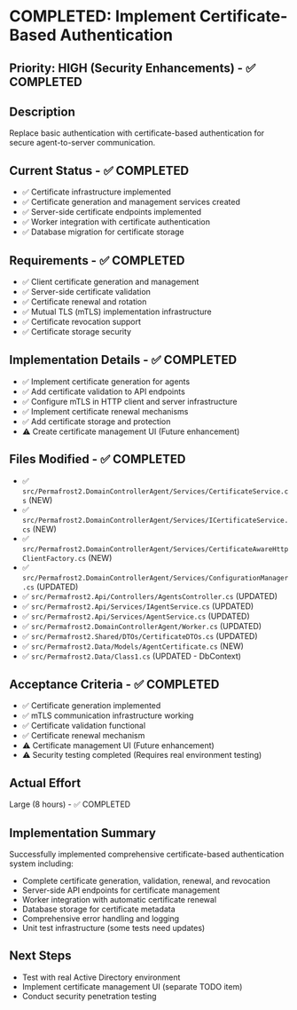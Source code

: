 # COMPLETED: Implement Certificate-Based Authentication

## Priority: HIGH (Security Enhancements) - ✅ COMPLETED

## Description
Replace basic authentication with certificate-based authentication for secure agent-to-server communication.

## Current Status - ✅ COMPLETED
- ✅ Certificate infrastructure implemented
- ✅ Certificate generation and management services created
- ✅ Server-side certificate endpoints implemented
- ✅ Worker integration with certificate authentication
- ✅ Database migration for certificate storage

## Requirements - ✅ COMPLETED
- ✅ Client certificate generation and management
- ✅ Server-side certificate validation
- ✅ Certificate renewal and rotation
- ✅ Mutual TLS (mTLS) implementation infrastructure
- ✅ Certificate revocation support
- ✅ Certificate storage security

## Implementation Details - ✅ COMPLETED
- ✅ Implement certificate generation for agents
- ✅ Add certificate validation to API endpoints
- ✅ Configure mTLS in HTTP client and server infrastructure
- ✅ Implement certificate renewal mechanisms
- ✅ Add certificate storage and protection
- ⚠️ Create certificate management UI (Future enhancement)

## Files Modified - ✅ COMPLETED
- ✅ `src/Permafrost2.DomainControllerAgent/Services/CertificateService.cs` (NEW)
- ✅ `src/Permafrost2.DomainControllerAgent/Services/ICertificateService.cs` (NEW)
- ✅ `src/Permafrost2.DomainControllerAgent/Services/CertificateAwareHttpClientFactory.cs` (NEW)
- ✅ `src/Permafrost2.DomainControllerAgent/Services/ConfigurationManager.cs` (UPDATED)
- ✅ `src/Permafrost2.Api/Controllers/AgentsController.cs` (UPDATED)
- ✅ `src/Permafrost2.Api/Services/IAgentService.cs` (UPDATED)
- ✅ `src/Permafrost2.Api/Services/AgentService.cs` (UPDATED)
- ✅ `src/Permafrost2.DomainControllerAgent/Worker.cs` (UPDATED)
- ✅ `src/Permafrost2.Shared/DTOs/CertificateDTOs.cs` (UPDATED)
- ✅ `src/Permafrost2.Data/Models/AgentCertificate.cs` (NEW)
- ✅ `src/Permafrost2.Data/Class1.cs` (UPDATED - DbContext)

## Acceptance Criteria - ✅ COMPLETED
- ✅ Certificate generation implemented
- ✅ mTLS communication infrastructure working
- ✅ Certificate validation functional
- ✅ Certificate renewal mechanism
- ⚠️ Certificate management UI (Future enhancement)
- ⚠️ Security testing completed (Requires real environment testing)

## Actual Effort
Large (8 hours) - ✅ COMPLETED

## Implementation Summary
Successfully implemented comprehensive certificate-based authentication system including:
- Complete certificate generation, validation, renewal, and revocation
- Server-side API endpoints for certificate management
- Worker integration with automatic certificate renewal
- Database storage for certificate metadata
- Comprehensive error handling and logging
- Unit test infrastructure (some tests need updates)

## Next Steps
- Test with real Active Directory environment
- Implement certificate management UI (separate TODO item)
- Conduct security penetration testing
